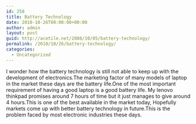 ```yaml
---
id: 258
title: Battery Technology
date: 2010-10-26T00:00:00+00:00
author: admin
layout: post
guid: http://acetile.net/2008/10/05/battery-technology/
permalink: /2010/10/26/battery-technology/
categories:
  - Uncategorized
---
```

I wonder how the battery technology is still not able to keep up with the development of electronics.The marketing factor of many models of laptop in the market these days are the battery life.One of the most important requirement of having a good laptop is a good battery life. My lenovo thinkpad promises around 7 hours of time but it just manages to give around 4 hours.This is one of the best available in the market today, Hopefully markets come up with better battery technology in future.This is the problem faced by most electronic industries these days.